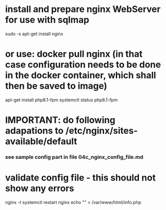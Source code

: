 # install and prepare nginx WebServer for use with sqlmap
sudo -s
apt-get install nginx
# or use: docker pull nginx (in that case configuration needs to be done in the docker container, which shall then be saved to image)
apt-get install php8.1-fpm
systemctl status php8.1-fpm
# IMPORTANT: do following adapations to /etc/nginx/sites-available/default
### see sample config part in file 04c_nginx_config_file.md
# validate config file - this should not show any errors
nginx -t
systemctl restart nginx
echo "<?php phpinfo(); ?>" > /var/www/html/info.php
